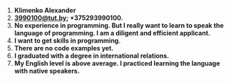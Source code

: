1. **Klimenko Alexander**
2. **3990100@tut.by; +375293990100.**
3. **No experience in programming. But I really want to learn to speak the language of programming. I am a diligent and efficient applicant.** 
4. **I want to get skills in programming.**
5. **There are no code examples yet.**
6. **I graduated with a degree in international relations.**
7. **My English level is above average. I practiced learning the language with native speakers.**
